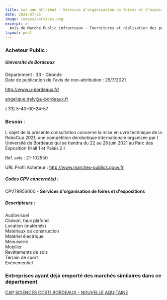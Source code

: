 ```yaml
---
title: Lot non attribué - Services d'organisation de foires et d'expositions
date: 2021-07-25
image: images/services.png
excerpt: >-
  Avis de Marché Public infructueux - Fournitures et réalisation des prestations relatives à l'organisation de la robocup 2021 au parc des expositions de bordeaux
layout: post
---
```


### Acheteur Public :
##### Université de Bordeaux
Département : 33 - Gironde<br/>
Date de publication de l'avis de non-attribution : 25/7/2021


http://www.u-bordeaux.fr/

angelique.trely@u-bordeaux.fr

( 33) 5-40-00-24-57
### Besoin :

L objet de la présente consultation concerne la mise en uvre technique de la RoboCup 2021, une compétition derobotique internationale organisée par l Université de Bordeaux qui se tiendra du 22 au 28 juin 2021 au Parc des Exposition (Hall 1 et Palais 2 l

Ref. avis : 21-102550

URL Profil Acheteur : http://www.marches-publics.gouv.fr

##### Codes CPV concerné(s) :
CPV79956000 - **Services d'organisation de foires et d'expositions** <br/>

##### Descripteurs :
Audiovisuel <br/>
Cloison, faux plafond <br/>
Location (matériels) <br/>
Matériaux de construction <br/>
Matériel électrique <br/>
Menuiserie <br/>
Mobilier <br/>
Revêtements de sols <br/>
Terrain de sport <br/>
Evénementiel <br/>

### Entreprises ayant déjà emporté des marchés similaires dans ce département
<a href="/entreprise-555/siren-399884253">CAP SCIENCES CCSTI BORDEAUX - NOUVELLE AQUITAINE</a><br/><br/>
